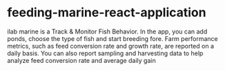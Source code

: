 # feeding-marine-react-application
ilab marine is a Track &amp; Monitor Fish Behavior. In the app, you can add ponds, choose the type of fish and start breeding fore. Farm performance metrics, such as feed conversion rate and growth rate, are reported on a daily basis. You can also report sampling and harvesting data to help analyze feed conversion rate and average daily gain

